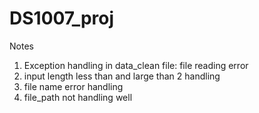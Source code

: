 DS1007_proj
===========



Notes

1. Exception handling in data_clean file: file reading error
2. input length less than and large than 2 handling 
3. file name error handling
4. file_path not handling well 
